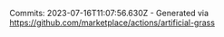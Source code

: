Commits: 2023-07-16T11:07:56.630Z - Generated via https://github.com/marketplace/actions/artificial-grass
<br>
